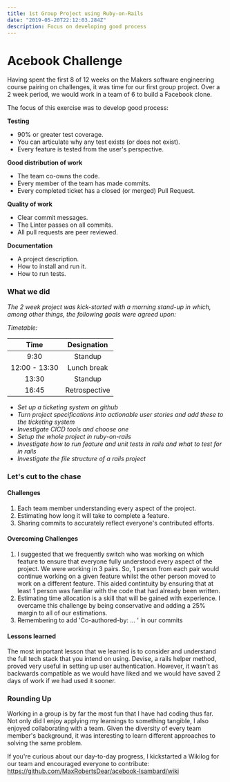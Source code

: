 ```yaml
---
title: 1st Group Project using Ruby-on-Rails
date: "2019-05-20T22:12:03.284Z"
description: Focus on developing good process
---
```


# Acebook Challenge

Having spent the first 8 of 12 weeks on the Makers software engineering course pairing on challenges, it was time for our first group project. Over a 2 week period, we would work in a team of 6 to build a Facebook clone.

The focus of this exercise was to develop good process:


**Testing**
* 90% or greater test coverage.
* You can articulate why any test exists (or does not exist).
* Every feature is tested from the user's perspective.

**Good distribution of work**
* The team co-owns the code. 
* Every member of the team has made commits.
* Every completed ticket has a closed (or merged) Pull Request.

**Quality of work**
* Clear commit messages.
* The Linter passes on all commits.
* All pull requests are peer reviewed. 

**Documentation**
* A project description.
* How to install and run it.
* How to run tests.

### What we did
*The 2 week project was kick-started with a morning stand-up in which, among other things, the following goals were agreed upon:*

*Timetable:*

| Time          | Designation   | 
| :-----------: | :------------:| 
| 9:30          | Standup       | 
| 12:00 - 13:30 | Lunch break   |   
| 13:30         | Standup       |    
| 16:45         | Retrospective | 

* *Set up a ticketing system on github*
* *Turn project specifications into actionable user stories and add these to the ticketing system*
* *Investigate CICD tools and choose one*
* *Setup the whole project in ruby-on-rails*
* *Investigate how to run feature and unit tests in rails and what to test for in rails*
* *Investigate the file structure of a rails project*

### Let's cut to the chase

#### Challenges

1. Each team member understanding every aspect of the project.
2. Estimating how long it will take to complete a feature.
3. Sharing commits to accurately reflect everyone's contributed efforts.

#### Overcoming Challenges

1. I suggested that we frequently switch who was working on which feature to ensure that everyone fully understood every aspect of the project. We were working in 3 pairs. So, 1 person from each pair would continue working on a given feature whilst the other person moved to work on a different feature. This aided contintuity by ensuring that at least 1 person was familiar with the code that had already been written. 
2. Estimating time allocation is a skill that will be gained with experience. I overcame this challenge by being conservative and adding a 25% margin to all of our estimations.
3. Remembering to add 'Co-authored-by: ... ' in our commits 


#### Lessons learned

The most important lesson that we learned is to consider and understand the full tech stack that you intend on using. Devise, a rails helper method, proved very useful in setting up user authentication. However, it wasn't as backwards compatible as we would have liked and we would have saved 2 days of work if we had used it sooner. 

### Rounding Up

Working in a group is by far the most fun that I have had coding thus far. Not only did I enjoy applying my learnings to something tangible, I also enjoyed collaborating with a team. Given the diversity of every team member's background, it was interesting to learn different approaches to solving the same problem. 

If you're curious about our day-to-day progress, I kickstarted a Wikilog for our team and encouraged everyone to contribute:
https://github.com/MaxRobertsDear/acebook-Isambard/wiki






